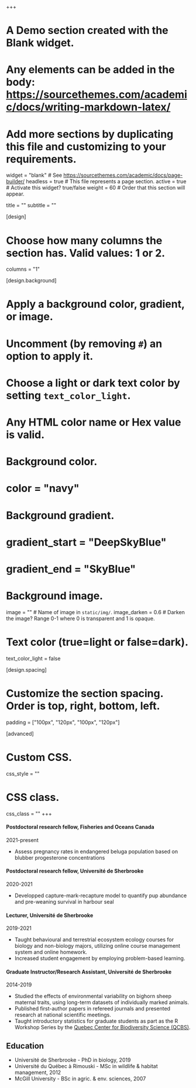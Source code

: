 +++
# A Demo section created with the Blank widget.
# Any elements can be added in the body: https://sourcethemes.com/academic/docs/writing-markdown-latex/
# Add more sections by duplicating this file and customizing to your requirements.

widget = "blank"  # See https://sourcethemes.com/academic/docs/page-builder/
headless = true  # This file represents a page section.
active = true # Activate this widget? true/false
weight = 60  # Order that this section will appear.

title = ""
subtitle = ""

[design]
  # Choose how many columns the section has. Valid values: 1 or 2.
  columns = "1"

[design.background]
  # Apply a background color, gradient, or image.
  #   Uncomment (by removing `#`) an option to apply it.
  #   Choose a light or dark text color by setting `text_color_light`.
  #   Any HTML color name or Hex value is valid.

  # Background color.
  # color = "navy"

  # Background gradient.
  # gradient_start = "DeepSkyBlue"
  # gradient_end = "SkyBlue"

  # Background image.
  image = ""  # Name of image in `static/img/`.
  image_darken = 0.6  # Darken the image? Range 0-1 where 0 is transparent and 1 is opaque.

  # Text color (true=light or false=dark).
  text_color_light = false

[design.spacing]
  # Customize the section spacing. Order is top, right, bottom, left.
  padding = ["100px", "120px", "100px", "120px"]

[advanced]
 # Custom CSS.
 css_style = ""

 # CSS class.
 css_class = ""
+++





#### Postdoctoral research fellow, Fisheries and Oceans Canada
2021-present

* Assess pregnancy rates in endangered beluga population based on blubber progesterone concentrations

#### Postdoctoral research fellow, Université de Sherbrooke
2020-2021

* Developped capture-mark-recapture model to quantify pup abundance and pre-weaning survival in harbour seal

#### Lecturer, Université de Sherbrooke
2019-2021

* Taught behavioural and terrestrial ecosystem ecology courses for biology and non-biology majors, utilizing online course management system and online homework.
* Increased student engagement by employing problem-based learning.

#### Graduate Instructor/Research Assistant, Université de Sherbrooke
2014-2019

* Studied the effects of environmental variability on bighorn sheep maternal traits, using long-term datasets of individually marked animals.
* Published first-author papers in refereed journals and presented research at national scientific meetings.
* Taught introductory statistics for graduate students as part as the R Workshop Series by the [Quebec Center for Biodiversity Science (QCBS)](https://r.qcbs.ca). 

## Education

* Université de Sherbrooke - PhD in biology, 2019
* Université du Québec à Rimouski - MSc in wildlife & habitat management, 2012
* McGill University - BSc in agric. & env. sciences, 2007
